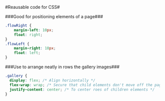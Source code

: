 #Reausable code for CSS#

###Good for positioning elements of a page###
```css
.flowRight {
	margin-left: 10px;
    float: right;
}
.flowLeft {
	margin-right: 10px;
    float: left;
}
```

###Use to arrange neatly in rows the gallery images###
```css
.gallery {
  display: flex; /* Align horizontally */
  flex-wrap: wrap; /* Secure that child elements don't move off the page */
  justify-content: center; /* To center roes of children elements */
}
```
